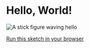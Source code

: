 # Hello, World!

![A stick figure waving hello](http://i.imgur.com/SeasHb4.gif)

[Run this sketch in your browser](https://antony74.github.io/StickFigure/HelloWorld/)
